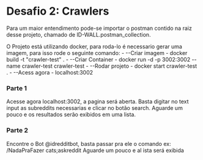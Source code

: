 # Desafio 2: Crawlers
Para um maior entendimento pode-se importar o postman contido na raiz desse projeto, chamado de ID-WALL.postman_collection.

O Projeto está utilizando docker, para roda-lo é necessario gerar uma imagem, para isso rode o seguinte comando: 
    - --Criar imagem - docker build -t "crawler-test" .
    - --Criar Container - docker run -d -p 3002:3002 --name crawler-test crawler-test
    - --Rodar projeto - docker start crawler-test .
    - --Acess agora - localhost:3002


### Parte 1
Acesse agora localhost:3002, a pagina será aberta. Basta digitar no text input as subreddits necessarias e clicar no botão search. Aguarde um pouco e os resultados serão exibidos em uma lista.

### Parte 2
Encontre o Bot @idredditbot, basta passar pra ele o comando ex: /NadaPraFazer cats;askreddit
Aguarde um pouco e al ista será exibida